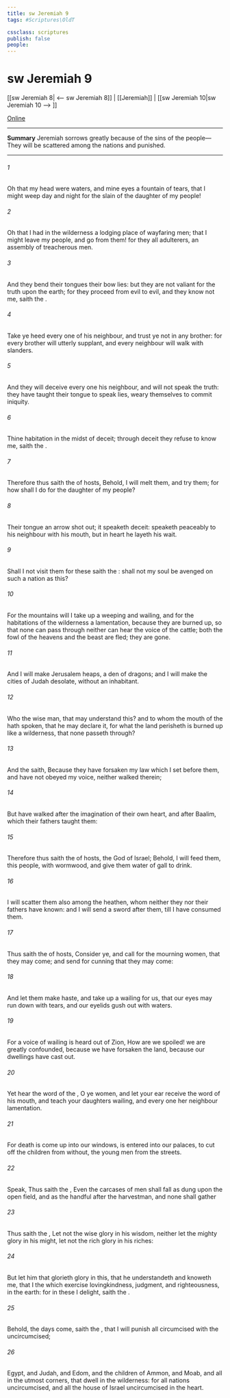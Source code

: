 ```yaml
---
title: sw Jeremiah 9
tags: #Scriptures\OldT

cssclass: scriptures
publish: false
people:
---
```


# sw Jeremiah 9
[[sw Jeremiah 8| <-- sw Jeremiah 8]] | [[Jeremiah]] | [[sw Jeremiah 10|sw Jeremiah 10 --> ]]

[Online](https://churchofjesuschrist.org/study/scriptures/ot/jer/9?lang=eng)

---
__Summary__
Jeremiah sorrows greatly because of the sins of the people—They will be scattered among the nations and punished.

---
###### 1 
Oh that my head were waters, and mine eyes a fountain of tears, that I might weep day and night for the slain of the daughter of my people!

###### 2 
Oh that I had in the wilderness a lodging place of wayfaring men; that I might leave my people, and go from them! for they  all adulterers, an assembly of treacherous men.

###### 3 
And they bend their tongues  their bow  lies: but they are not valiant for the truth upon the earth; for they proceed from evil to evil, and they know not me, saith the .

###### 4 
Take ye heed every one of his neighbour, and trust ye not in any brother: for every brother will utterly supplant, and every neighbour will walk with slanders.

###### 5 
And they will deceive every one his neighbour, and will not speak the truth: they have taught their tongue to speak lies,  weary themselves to commit iniquity.

###### 6 
Thine habitation  in the midst of deceit; through deceit they refuse to know me, saith the .

###### 7 
Therefore thus saith the  of hosts, Behold, I will melt them, and try them; for how shall I do for the daughter of my people?

###### 8 
Their tongue  an arrow shot out; it speaketh deceit:  speaketh peaceably to his neighbour with his mouth, but in heart he layeth his wait.

###### 9 
Shall I not visit them for these  saith the : shall not my soul be avenged on such a nation as this?

###### 10 
For the mountains will I take up a weeping and wailing, and for the habitations of the wilderness a lamentation, because they are burned up, so that none can pass through  neither can  hear the voice of the cattle; both the fowl of the heavens and the beast are fled; they are gone.

###### 11 
And I will make Jerusalem heaps,  a den of dragons; and I will make the cities of Judah desolate, without an inhabitant.

###### 12 
Who  the wise man, that may understand this? and  to whom the mouth of the  hath spoken, that he may declare it, for what the land perisheth  is burned up like a wilderness, that none passeth through?

###### 13 
And the  saith, Because they have forsaken my law which I set before them, and have not obeyed my voice, neither walked therein;

###### 14 
But have walked after the imagination of their own heart, and after Baalim, which their fathers taught them:

###### 15 
Therefore thus saith the  of hosts, the God of Israel; Behold, I will feed them,  this people, with wormwood, and give them water of gall to drink.

###### 16 
I will scatter them also among the heathen, whom neither they nor their fathers have known: and I will send a sword after them, till I have consumed them.

###### 17 
Thus saith the  of hosts, Consider ye, and call for the mourning women, that they may come; and send for cunning  that they may come:

###### 18 
And let them make haste, and take up a wailing for us, that our eyes may run down with tears, and our eyelids gush out with waters.

###### 19 
For a voice of wailing is heard out of Zion, How are we spoiled! we are greatly confounded, because we have forsaken the land, because our dwellings have cast  out.

###### 20 
Yet hear the word of the , O ye women, and let your ear receive the word of his mouth, and teach your daughters wailing, and every one her neighbour lamentation.

###### 21 
For death is come up into our windows,  is entered into our palaces, to cut off the children from without,  the young men from the streets.

###### 22 
Speak, Thus saith the , Even the carcases of men shall fall as dung upon the open field, and as the handful after the harvestman, and none shall gather 

###### 23 
Thus saith the , Let not the wise  glory in his wisdom, neither let the mighty  glory in his might, let not the rich  glory in his riches:

###### 24 
But let him that glorieth glory in this, that he understandeth and knoweth me, that I  the  which exercise lovingkindness, judgment, and righteousness, in the earth: for in these  I delight, saith the .

###### 25 
Behold, the days come, saith the , that I will punish all  circumcised with the uncircumcised;

###### 26 
Egypt, and Judah, and Edom, and the children of Ammon, and Moab, and all  in the utmost corners, that dwell in the wilderness: for all  nations  uncircumcised, and all the house of Israel  uncircumcised in the heart.

